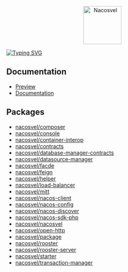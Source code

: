 <p align="center">
    <a href="https://github.com/nacosvel">
        <img alt="Nacosvel" width="100" src="https://avatars.githubusercontent.com/u/177917972?s=200&v=4">
    </a>
</p>

[![Typing SVG](https://readme-typing-svg.demolab.com?font=Roboto+Slab&weight=500&size=30&duration=3500&pause=300&color=59636E&center=true&vCenter=true&width=980&lines=Nacosvel;Exploring+the+Elegant+Implementation+of+Microservices+in+PHP.;%24+composer+require+nacosvel%2Fstarter;%24+composer+require+nacosvel%2Fnacosvel)](https://github.com/nacosvel)

## Documentation

- [Preview](https://nacosvel.github.io/docs/)
- [Documentation](https://github.com/nacosvel/docs)

## Packages

- [nacosvel/composer](https://packagist.org/packages/nacosvel/composer)
- [nacosvel/console](https://packagist.org/packages/nacosvel/console)
- [nacosvel/container-interop](https://packagist.org/packages/nacosvel/container-interop)
- [nacosvel/contracts](https://packagist.org/packages/nacosvel/contracts)
- [nacosvel/database-manager-contracts](https://packagist.org/packages/nacosvel/database-manager-contracts)
- [nacosvel/datasource-manager](https://packagist.org/packages/nacosvel/datasource-manager)
- [nacosvel/facde](https://packagist.org/packages/nacosvel/facde)
- [nacosvel/feign](https://packagist.org/packages/nacosvel/feign)
- [nacosvel/helper](https://packagist.org/packages/nacosvel/helper)
- [nacosvel/load-balancer](https://packagist.org/packages/nacosvel/load-balancer)
- [nacosvel/mitt](https://packagist.org/packages/nacosvel/mitt)
- [nacosvel/nacos-client](https://packagist.org/packages/nacosvel/nacos-client)
- [nacosvel/nacos-config](https://packagist.org/packages/nacosvel/nacos-config)
- [nacosvel/nacos-discover](https://packagist.org/packages/nacosvel/nacos-discover)
- [nacosvel/nacos-sdk-php](https://packagist.org/packages/nacosvel/nacos-sdk-php)
- [nacosvel/nacosvel](https://packagist.org/packages/nacosvel/nacosvel)
- [nacosvel/open-http](https://packagist.org/packages/nacosvel/open-http)
- [nacosvel/package](https://packagist.org/packages/nacosvel/package)
- [nacosvel/rooster](https://packagist.org/packages/nacosvel/rooster)
- [nacosvel/rooster-server](https://packagist.org/packages/nacosvel/rooster-server)
- [nacosvel/starter](https://packagist.org/packages/nacosvel/starter)
- [nacosvel/transaction-manager](https://packagist.org/packages/nacosvel/transaction-manager)

